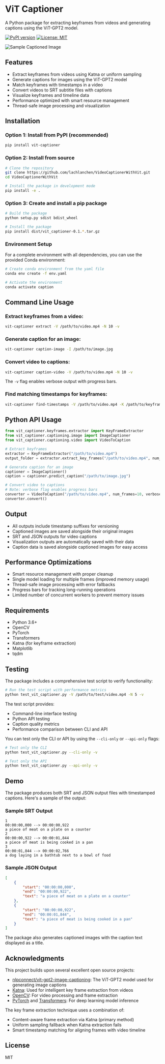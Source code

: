 # ViT Captioner

A Python package for extracting keyframes from videos and generating captions using the ViT-GPT2 model.

[![PyPI version](https://badge.fury.io/py/vit-captioner.svg)](https://badge.fury.io/py/vit-captioner)
[![License: MIT](https://img.shields.io/badge/License-MIT-yellow.svg)](https://opensource.org/licenses/MIT)

![Sample Captioned Image](demo/pork_0_captioned.jpg)

## Features

- Extract keyframes from videos using Katna or uniform sampling
- Generate captions for images using the ViT-GPT2 model
- Match keyframes with timestamps in a video
- Convert videos to SRT subtitle files with captions
- Visualize keyframes and timeline data
- Performance optimized with smart resource management
- Thread-safe image processing and visualization

## Installation

### Option 1: Install from PyPI (recommended)

```bash
pip install vit-captioner
```

### Option 2: Install from source

```bash
# Clone the repository
git clone https://github.com/lachlanchen/VideoCaptionerWithVit.git
cd VideoCaptionerWithVit

# Install the package in development mode
pip install -e .
```

### Option 3: Create and install a pip package

```bash
# Build the package
python setup.py sdist bdist_wheel

# Install the package
pip install dist/vit_captioner-0.1.*.tar.gz
```

### Environment Setup

For a complete environment with all dependencies, you can use the provided Conda environment:

```bash
# Create conda environment from the yaml file
conda env create -f env.yaml

# Activate the environment
conda activate caption
```

## Command Line Usage

### Extract keyframes from a video:
```bash
vit-captioner extract -V /path/to/video.mp4 -N 10 -v
```

### Generate caption for an image:
```bash
vit-captioner caption-image -I /path/to/image.jpg
```

### Convert video to captions:
```bash
vit-captioner caption-video -V /path/to/video.mp4 -N 10 -v
```
The `-v` flag enables verbose output with progress bars.

### Find matching timestamps for keyframes:
```bash
vit-captioner find-timestamps -V /path/to/video.mp4 -K /path/to/keyframes_folder -v
```

## Python API Usage

```python
from vit_captioner.keyframes.extractor import KeyFrameExtractor
from vit_captioner.captioning.image import ImageCaptioner
from vit_captioner.captioning.video import VideoToCaption

# Extract keyframes
extractor = KeyFrameExtractor("/path/to/video.mp4")
output_folder = extractor.extract_key_frames("/path/to/video.mp4", num_key_frames=10)

# Generate caption for an image
captioner = ImageCaptioner()
caption = captioner.predict_caption("/path/to/image.jpg")

# Convert video to captions
# Note: verbose flag enables progress bars
converter = VideoToCaption("/path/to/video.mp4", num_frames=10, verbose=True)
converter.convert()
```

## Output

- All outputs include timestamp suffixes for versioning
- Captioned images are saved alongside their original images
- SRT and JSON outputs for video captions
- Visualization outputs are automatically saved with their data
- Caption data is saved alongside captioned images for easy access

## Performance Optimizations

- Smart resource management with proper cleanup
- Single model loading for multiple frames (improved memory usage)
- Thread-safe image processing with error fallbacks
- Progress bars for tracking long-running operations
- Limited number of concurrent workers to prevent memory issues

## Requirements

- Python 3.6+
- OpenCV
- PyTorch
- Transformers
- Katna (for keyframe extraction)
- Matplotlib
- tqdm

## Testing

The package includes a comprehensive test script to verify functionality:

```bash
# Run the test script with performance metrics
python test_vit_captioner.py -V /path/to/test/video.mp4 -N 5 -v
```

The test script provides:
- Command-line interface testing
- Python API testing
- Caption quality metrics
- Performance comparison between CLI and API

You can test only the CLI or API by using the `--cli-only` or `--api-only` flags:

```bash
# Test only the CLI
python test_vit_captioner.py --cli-only -v

# Test only the API
python test_vit_captioner.py --api-only -v
```

## Demo

The package produces both SRT and JSON output files with timestamped captions. Here's a sample of the output:

### Sample SRT Output
```
1
00:00:00,000 --> 00:00:00,922
a piece of meat on a plate on a counter
2
00:00:00,922 --> 00:00:01,844
a piece of meat is being cooked in a pan
3
00:00:01,844 --> 00:00:02,766
a dog laying in a bathtub next to a bowl of food
```

### Sample JSON Output
```json
[
    {
        "start": "00:00:00,000",
        "end": "00:00:00,922",
        "text": "a piece of meat on a plate on a counter"
    },
    {
        "start": "00:00:00,922",
        "end": "00:00:01,844",
        "text": "a piece of meat is being cooked in a pan"
    }
]
```

The package also generates captioned images with the caption text displayed as a title.

## Acknowledgments

This project builds upon several excellent open source projects:

- [nlpconnect/vit-gpt2-image-captioning](https://huggingface.co/nlpconnect/vit-gpt2-image-captioning): The ViT-GPT2 model used for generating image captions
- [Katna](https://github.com/keplerlab/katna): Used for intelligent key frame extraction from videos
- [OpenCV](https://opencv.org/): For video processing and frame extraction
- [PyTorch](https://pytorch.org/) and [Transformers](https://huggingface.co/docs/transformers/index): For deep learning model inference

The key frame extraction technique uses a combination of:
- Content-aware frame extraction via Katna (primary method)
- Uniform sampling fallback when Katna extraction fails
- Smart timestamp matching for aligning frames with video timeline

## License

MIT